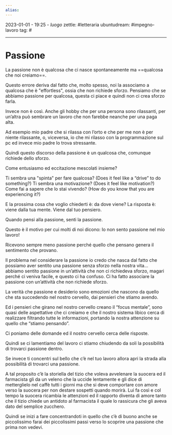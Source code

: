 ```yaml
---
alias: 
---
```

2023-01-01 - 19:25 - *luogo*
zettle: #letteraria
ubuntudream: #impegno-lavoro 
tag: #

---
# Passione

La passione non è qualcosa che ci nasce spontaneamente ma ==qualcosa che noi creiamo==.

Questo errore deriva dal fatto che, molto spesso, noi la associamo a qualcosa che è "effortless", ossia che non richiede sforzo. Pensiamo che se abbiamo passione per qualcosa, questa ci piace e quindi non ci crea sforzo farla.

Invece non è così.
Anche gli hobby che per una persona sono rilassanti, per un’altra può sembrare un lavoro che non farebbe neanche per una paga alta.

Ad esempio mio padre che si rilassa con l’orto e che per me non è per niente rilassante, o, viceversa, io che mi rilasso con la programmazione sul pc ed invece mio padre lo trova stressante.

Quindi questo discorso della passione è un qualcosa che, comunque richiede dello sforzo.

Come entusiasmo ed eccitazione mescolati insieme?

Ti sembra una "spinta" per fare qualcosa? (Does it feel like a “drive” to do something?)
Ti sembra una motivazione? (Does it feel like motivation?)
Come fai a sapere che lo stai vivendo? (How do you know that you are experiencing it?)

E la prossima cosa che voglio chiederti è: da dove viene?
La risposta è: viene dalla tua mente. Viene dal tuo pensiero.

Quando pensi alla passione, senti la passione.

  

Questo è il motivo per cui molti di noi dicono: Io non sento passione nel mio lavoro! 

Ricevono sempre meno passione perché quello che pensano genera il sentimento che provano.

  

Il problema nel considerare la passione io credo che nasca dal fatto che possiamo aver sentito una passione senza sforzo nella nostra vita… abbiamo sentito passione in un’attività che non ci richiedeva sforzo, magari perché ci veniva facile, e questo ci ha confuso. Ci ha fatto associare la passione con un’attività che non richiede sforzo. 

La verità che passione e desiderio sono emozioni che nascono da quello che sta succedendo nel nostro cervello, dai pensieri che stiamo avendo.

Ed i pensieri che girano nel nostro cervello creano il “focus mentale”, sono quasi delle aspettative che ci creiamo e che il nostro sistema libico cerca di realizzare filtrando tutte le informazioni, portando la nostra attenzione su quello che “stiamo pensando”.

Ci poniamo delle domande ed il nostro cervello cerca delle risposte.

  

Quindi se ci lamentiamo del lavoro ci stiamo chiudendo da soli la possibilità di trovarci passione dentro. 

Se invece ti concentri sul bello che c’è nel tuo lavoro allora apri la strada alla possibilità di trovarci una passione.

  

A tal proposito c’è la storiella del tizio che voleva avvelenare la suocera ed il farmacista gli da un veleno che la uccide lentamente e gli dice di metterglielo nel caffè tutti i giorni ma che si deve comportare con amore verso la suocera per non destare sospetti quando morirà. Lui fa così e col tempo la suocera ricambia le attenzioni ed il rapporto diventa di amore tanto che il tizio chiede un antidoto al farmacista il quale lo rassicura che gli aveva dato del semplice zucchero.

  

Quindi se inizi a fare concentrandoti in quello che c’è di buono anche se piccolissimo farai dei piccolissimi passi verso lo scoprire una passione che prima non vedevi.
